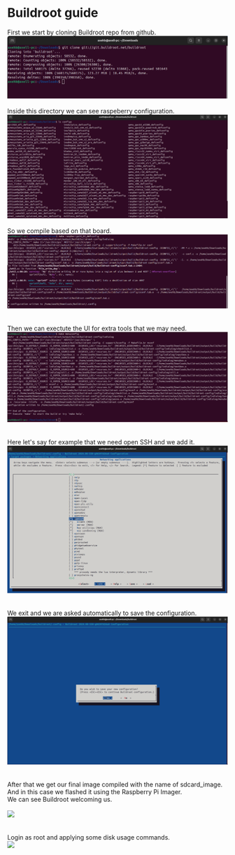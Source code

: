 # Buildroot guide

First we start by cloning Buildroot repo from github.<br>
![](buildroot_evidence/cloning_repo_1.png)<br><br>
Inside this directory we can see raspeberry configuration.<br>
![](buildroot_evidence/checking_for_boards_2.png)<br><br>
So we compile based on that board. 
![](buildroot_evidence/selecting_raspberry_3.png)<br><br>  
Then we can exectute the UI for extra tools that we may need.<br>
![](buildroot_evidence/Executing_the_UI_4.png)<br><br>  
Here let's say for example that we need open SSH and we add it.<br>
![](buildroot_evidence/Selecting_openssh_as_a_module_example_5.png)<br><br>  
We exit and we are asked automatically to save the configuration.<br> 
![](buildroot_evidence/save_configuration_and_make_the_file_6.png)<br><br>  
After that we get our final image compiled with the name of sdcard_image.  
And in this case we flashed it using the Raspberry Pi Imager.  
We can see Buildroot welcoming us.<br><br>
![](buildroot_evidence/Buildroot_login_7.jpg)<br><br>  
Login as root and applying some disk usage commands.<br>
![](buildroot_evidence/applying_commands_8.jpg)
